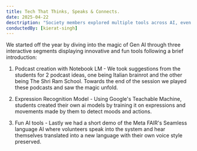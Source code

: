 ```yaml
---
title: Tech That Thinks, Speaks & Connects.
date: 2025-04-22
desctription: "Society members explored multiple tools across AI, even training their own model and presenting its functioning to the rest of the members. Members looked at multiple tools from the Meta FAIR and also used Seamless Language AI."
conductedBy: [kierat-singh]
---
```


We started off the year by diving into the magic of Gen AI through three interactive segments displaying innovative and fun tools following a brief introduction: 

1. Podcast creation with Notebook LM - We took suggestions from the students for 2 podcast ideas, one being Italian brainrot and the other being The Shri Ram School. Towards the end of the session we played these podcasts and saw the magic unfold. 

2. Expression Recognition Model - Using Google's Teachable Machine, students created their own ai models by training it on expressions and movements made by them to detect moods and actions. 

3. Fun AI tools - Lastly we had a short demo of the Meta FAIR's Seamless language AI where volunteers speak into the system and hear themselves translated into a new language with their own voice style preserved.